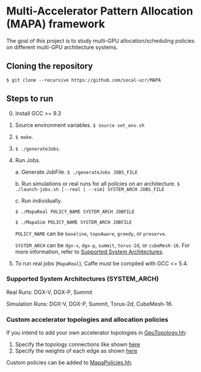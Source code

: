 # Multi-Accelerator Pattern Allocation (MAPA) framework

The goal of this project is to study multi-GPU allocation/scheduling policies on different multi-GPU architecture systems.

## Cloning the repository

`$ git clone --recursive https://github.com/socal-ucr/MAPA`

## Steps to run

0. Install GCC >= 9.3
1. Source environment variables.
      `$ source set_env.sh`
2. `$ make`.
3. `$ ./generateJobs`.
4. Run Jobs.

   a. Generate JobFile.
      `$ ./generateJobs JOBS_FILE`

   b. Run simulations or real runs for all policies on an architecture.
      `$ ./launch-jobs.sh [--real | --sim] SYSTEM_ARCH JOBS_FILE`

   c. Run individually.

      `$ ./MapaReal POLICY_NAME SYSTEM_ARCH JOBFILE`

      `$ ./MapaSim POLICY_NAME SYSTEM_ARCH JOBFILE`

      `POLICY_NAME` can be `baseline`, `topoAware`, `greedy`, or `preserve`.

      `SYSTEM_ARCH` can be `dgx-v`, `dgx-p`, `summit`, `torus-2d`, or `cubeMesh-16`. For more information, refer to [Supported System Architectures](https://github.com/socal-ucr/MAPA#supported-system-architectures-system_arch).

5. To run real jobs (`MapaReal`), Caffe must be compiled with GCC <= 5.4.

### Supported System Architectures (SYSTEM_ARCH)

Real Runs: DGX-V, DGX-P, Summit

Simulation Runs: DGX-V, DGX-P, Summit, Torus-2d, CubeMesh-16.

### Custom accelerator topologies and allocation policies

If you intend to add your own accelerator topologies in [GpuTopology.hh](https://github.com/socal-ucr/MAPA/blob/master/GpuTopology.hh):

1. Specify the topology connections like shown [here](https://github.com/socal-ucr/MAPA/blob/master/GpuTopology.hh#L65-L103)
2. Specify the weights of each edge as shown [here](https://github.com/socal-ucr/MAPA/blob/master/GpuTopology.hh#L185-L238)

Custom policies can be added to [MapaPolicies.hh](https://github.com/socal-ucr/MAPA/blob/master/MapaPolicies.hh).
